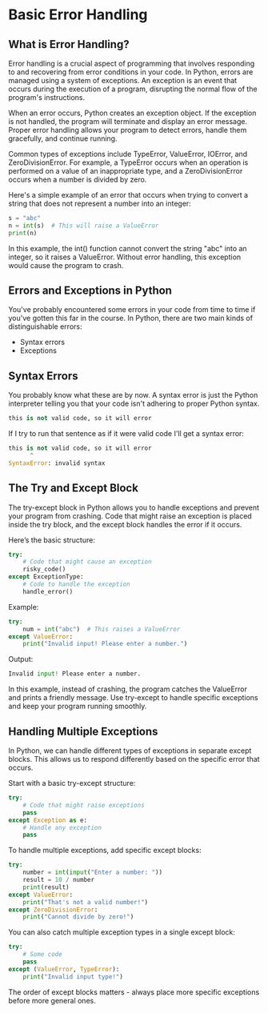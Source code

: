 # Basic Error Handling

## What is Error Handling?

Error handling is a crucial aspect of programming that involves responding to and recovering from error conditions in your code. In Python, errors are managed using a system of exceptions. An exception is an event that occurs during the execution of a program, disrupting the normal flow of the program's instructions.

When an error occurs, Python creates an exception object. If the exception is not handled, the program will terminate and display an error message. Proper error handling allows your program to detect errors, handle them gracefully, and continue running.

Common types of exceptions include TypeError, ValueError, IOError, and ZeroDivisionError. For example, a TypeError occurs when an operation is performed on a value of an inappropriate type, and a ZeroDivisionError occurs when a number is divided by zero.

Here's a simple example of an error that occurs when trying to convert a string that does not represent a number into an integer:
```python
s = "abc"
n = int(s)  # This will raise a ValueError
print(n)
```
In this example, the int() function cannot convert the string "abc" into an integer, so it raises a ValueError. Without error handling, this exception would cause the program to crash.

## Errors and Exceptions in Python
You've probably encountered some errors in your code from time to time if you've gotten this far in the course. In Python, there are two main kinds of distinguishable errors:

- Syntax errors
- Exceptions

## Syntax Errors
You probably know what these are by now. A syntax error is just the Python interpreter telling you that your code isn't adhering to proper Python syntax.
```python
this is not valid code, so it will error
```
If I try to run that sentence as if it were valid code I'll get a syntax error:
```python
this is not valid code, so it will error
      ^
SyntaxError: invalid syntax
```
## The Try and Except Block

The try-except block in Python allows you to handle exceptions and prevent your program from crashing. Code that might raise an exception is placed inside the try block, and the except block handles the error if it occurs.

Here’s the basic structure:
```python
try:
    # Code that might cause an exception
    risky_code()
except ExceptionType:
    # Code to handle the exception
    handle_error()
```
Example:
```python
try:
    num = int("abc")  # This raises a ValueError
except ValueError:
    print("Invalid input! Please enter a number.")
```
Output:
```python
Invalid input! Please enter a number.
```
In this example, instead of crashing, the program catches the ValueError and prints a friendly message. Use try-except to handle specific exceptions and keep your program running smoothly.

## Handling Multiple Exceptions

In Python, we can handle different types of exceptions in separate except blocks. This allows us to respond differently based on the specific error that occurs.

Start with a basic try-except structure:
```python
try:
    # Code that might raise exceptions
    pass
except Exception as e:
    # Handle any exception
    pass
```
To handle multiple exceptions, add specific except blocks:
```python
try:
    number = int(input("Enter a number: "))
    result = 10 / number
    print(result)
except ValueError:
    print("That's not a valid number!")
except ZeroDivisionError:
    print("Cannot divide by zero!")
```
You can also catch multiple exception types in a single except block:
```python
try:
    # Some code
    pass
except (ValueError, TypeError):
    print("Invalid input type!")
```
The order of except blocks matters - always place more specific exceptions before more general ones.
